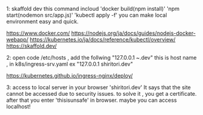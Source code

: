 1: skaffold dev
this command incloud 'docker build(npm install)' 'npm start(nodemon src/app.js)' 'kubectl apply -f'
you can make local environment easy and quick.

https://www.docker.com/
https://nodejs.org/ja/docs/guides/nodejs-docker-webapp/
https://kubernetes.io/ja/docs/reference/kubectl/overview/
https://skaffold.dev/

2: open code /etc/hosts , add the follwing
"127.0.0.1 ~.dev"
this is host name , in k8s/ingress-srv.yaml
ex "127.0.0.1 shiritori.dev"

https://kubernetes.github.io/ingress-nginx/deploy/

3: access to local server in your browser 'shiritori.dev'
It says that the site cannot be accessed due to security issues.
to solve it , you get a certificate.
after that you enter 'thisisunsafe' in browser.
maybe you can access localhost!

